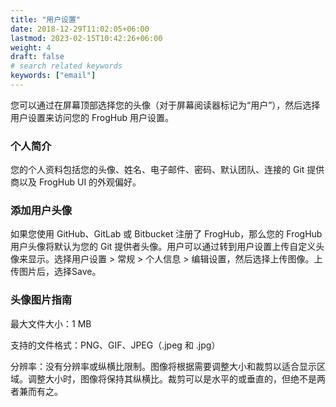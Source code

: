 ```yaml
---
title: "用户设置"
date: 2018-12-29T11:02:05+06:00
lastmod: 2023-02-15T10:42:26+06:00
weight: 4
draft: false
# search related keywords
keywords: ["email"]
---
```

您可以通过在屏幕顶部选择您的头像（对于屏幕阅读器标记为“用户”），然后选择用户设置来访问您的 FrogHub 用户设置。

### 个人简介
您的个人资料包括您的头像、姓名、电子邮件、密码、默认团队、连接的 Git 提供商以及 FrogHub UI 的外观偏好。

### 添加用户头像
如果您使用 GitHub、GitLab 或 Bitbucket 注册了 FrogHub，那么您的 FrogHub 用户头像将默认为您的 Git 提供者头像。用户可以通过转到用户设置上传自定义头像来显示。选择用户设置 > 常规 > 个人信息 > 编辑设置，然后选择上传图像。上传图片后，选择Save。

### 头像图片指南
最大文件大小：1 MB

支持的文件格式：PNG、GIF、JPEG（.jpeg 和 .jpg）

分辨率：没有分辨率或纵横比限制。图像将根据需要调整大小和裁剪以适合显示区域。调整大小时，图像将保持其纵横比。裁剪可以是水平的或垂直的，但绝不是两者兼而有之。
